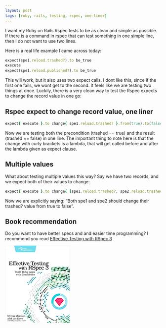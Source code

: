 ```yaml
---
layout: post
tags: [ruby, rails, testing, rspec, one-liner]
---
```


I want my Ruby on Rails Rspec tests to be as clean and simple as possible. If there is a command in rspec that can test something in one simple line, then I do not want to use two lines.

Here is a real life example I came across today:

```ruby
expect(spe1.reload.trashed?).to be_true
execute
expect(spe1.reload.published?).to be_true
```

This will work, but it also uses two expect calls. I dont like this, since if the first one fails, we wont get to the second. It feels like we are testing two things at once. Luckily, there is a very clean way to test the Rspec expects to change the record value in one go:

## Rspec expect to change record value, one liner

```ruby
expect{ execute }.to change{ spe1.reload.trashed? }.from(true).to(false)
```

Now we are testing both the precondition (trashed == true) and the result (trashed == false) in one line. The important thing to note here is that the change with curly brackets is a lambda, that will get called before and after the lambda given as expect clause.

## Multiple values
What about testing multiple values this way? Say we have two records, and we expect both of their values to change:

```ruby
expect{ execute }.to change{ [spe1.reload.trashed?, spe2.reload.trashed?] }.from([true, true]).to([false, false])
```

Now we are explicitly saying: “Both spe1 and spe2 should change their trashed? value from true to false”.

## Book recommendation
Do you want to have better specs and and easier time programming? I recommend you read [Effective Testing with RSpec 3](https://amzn.to/2STR98c)

[![Effective Testing with RSpec 3](/assets/books/pragmatic_programmer_effective_testing_with_rspec3.png)](https://amzn.to/2STR98c)
